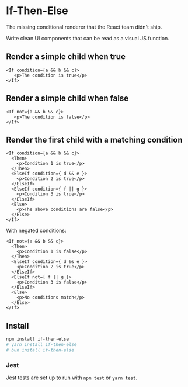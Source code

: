 # If-Then-Else

The missing conditional renderer that the React team didn't ship.

Write clean UI components that can be read as a visual JS function.

## Render a simple child when true
```tsx
<If condition={a && b && c}>
   <p>The condition is true</p>
</If>
```

## Render a simple child when false
```tsx
<If not={a && b && c}>
   <p>The condition is false</p>
</If>
```

## Render the first child with a matching condition

```tsx
<If condition={a && b && c}>
  <Then>
    <p>Condition 1 is true</p>
  </Then>
  <ElseIf condition={ d && e }>
    <p>Condition 2 is true</p>
  </ElseIf>
  <ElseIf condition={ f || g }>
    <p>Condition 3 is true</p>
  </ElseIf>
  <Else>
    <p>The above conditions are false</p>
  </Else>
</If>
```

With negated conditions:
```tsx
<If not={a && b && c}>
  <Then>
    <p>Condition 1 is false</p>
  </Then>
  <ElseIf condition={ d && e }>
    <p>Condition 2 is true</p>
  </ElseIf>
  <ElseIf not={ f || g }>
    <p>Condition 3 is false</p>
  </ElseIf>
  <Else>
    <p>No conditions match</p>
  </Else>
</If>
```

## Install

```sh
npm install if-then-else
# yarn install if-then-else
# bun install if-then-else
```

### Jest

Jest tests are set up to run with `npm test` or `yarn test`.
